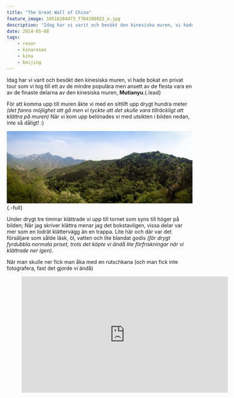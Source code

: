 ```yaml
---
title: "The Great Wall of China"
feature_image: 14516284473_f764196022_o.jpg
description: "Idag har vi varit och besökt den kinesiska muren, vi hade bokat en privat tour som vi tog till ett av de mindre populära men ansett av de…"
date: 2014-05-08
tags:
    - resor
    - kinaresan
    - kina
    - beijing
---
```


Idag har vi varit och besökt den kinesiska muren, vi hade bokat en privat tour som vi tog till ett av de mindre populära men ansett av de flesta vara en av de finaste delarna av den kinesiska muren, **Mutianyu**.{.lead}

För att komma upp till muren åkte vi med en sittlift upp drygt hundra meter _(det fanns möjlighet att gå men vi tyckte att det skulle vara tillräckligt att klättra på muren)_ När vi kom upp belönades vi med utsikten i bilden nedan, inte så dåligt! :)

![En vy över den kinesiska muren och omgivning i Mutianyu](14233904771_9a1cb3a0fe_o.jpg){.-full}

Under drygt tre timmar klättrade vi upp till tornet som syns till höger på bilden; När jag skriver klättra menar jag det bokstavligen, vissa delar var mer som en lodrät klättervägg än en trappa. Lite här och där var det försäljare som sålde läsk, öl, vatten och lite blandat godis _(för drygt fyrdubbla normala priset, trots det köpte vi ändå lite förfriskningar när vi klättrade ner igen)_.

När man skulle ner fick man åka med en rutschkana (och man fick inte fotografera, fast det gjorde vi ändå)

<figure class="embed"><iframe title="Riding toboggan" src="https://video.gustavlindqvist.se/videos/embed/3c4c823e-3e50-4b7e-a620-99b1ae9bb359?warningTitle=0&amp;peertubeLink=0" allowfullscreen="" sandbox="allow-same-origin allow-scripts allow-popups" width="560" height="315" frameborder="0"></iframe></figure>

